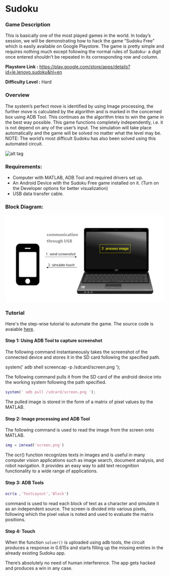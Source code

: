 # Sudoku

### Game Description

This is basically one of the most played games in the world. In today’s session, we will be demonstrating how to hack the game “Sudoku Free” which is easily available on Google Playstore. The game is pretty simple and requires nothing much except following the normal rules of Sudoku- a digit once entered shouldn’t be repeated in its corresponding row and column.

**Playstore Link :**  https://play.google.com/store/apps/details?id=le.lenovo.sudoku&hl=en

**Difficulty Level :** Hard

### Overview

The system’s perfect move is identified by using Image processing, the further move is calculated by the algorithm and is marked in the concerned box using ADB Tool. This continues as the algorithm tries to win the game in the best way possible. This game functions completely independently, i.e. it is not depend on any of the user’s input. The simulation will take place automatically and the game will be solved no matter what the level may be.
NOTE: The world’s most difficult Sudoku has also been solved using this automated circuit. 

![alt tag](https://raw.githubusercontent.com/sreetamdas/al_MASS/master/doc.png)



### Requirements:

- Computer with MATLAB, ADB Tool and required drivers set up.
- An Android Device with the Sudoku Free game installed on it. (Turn on the Developer options for better visualization)
- USB data transfer cable.

### Block Diagram:

![image](/Images/BlockDiagram.png)

### Tutorial

Here's the step-wise tutorial to automate the game. The source code is avaiable [here](https://github.com/GameAutomators/simon-says).

#### Step 1: Using ADB Tool to capture screenshot

The following command instantaneously takes the screenshot of the connected device and stores it in the SD card following the specified path.

system(' adb shell screencap -p /sdcard/screen.png ');

The following command pulls it from the SD card of the android device into the working system following the path specified.

```MATLAB
system(' adb pull /sdcard/screen.png ');
```

The pulled image is stored in the form of a matrix of pixel values by the MATLAB.

#### Step 2: Image processing and ADB Tool

The following command is used to read the image from the screen onto MATLAB.

```MATLAB
img = imread('screen.png') 
```

The ocr() function recognizes texts in images and is useful in many computer vision applications such as image search, document analysis, and robot navigation. It provides an easy way to add text recognition functionality to a wide range of applications.

#### Step 3: ADB Tools

```MATLAB
ocr(a ,'TextLayout','Block')
```
command is used to read each block of text as a character and simulate it as an independent source.
The screen is divided into various pixels, following which the pixel value is noted and used to evaluate the matrix positions.

#### Step 4: Touch 

When the function `solver()` is uploaded using adb tools, the circuit produces a response in 0.615s and starts filling up the missing entries in the already existing Sudoku app.

There’s absolutely no need of human interference. The app gets hacked and produces a win in any case.
